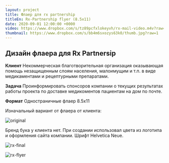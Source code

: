 ```yaml
---
layout: project
title: Флаер для rx partnership
titleEn: Rx-Partnership flyer (8.5x11)
date: 2020-09-01 12:00:00 +0000
video: https://www.dropbox.com/s/tz89pcfxlokeyvh/rx-mail-video.m4v?raw=1
thumbnail: https://www.dropbox.com/s/bb4m6sxozys63k0/thumb.jpg?raw=1
--- 
```


## <span class="mark">Дизайн флаера для Rx Partnersip</span>

**Клиент**
Некоммерческая благотворительная организация оказывающая помощь незащищенным слоям населения, малоимущим и т.п. в виде медикаментами и рецептурными препаратами.

**Задача**
Проинформировать спонсоров компании о текущих результатах работы проекта по доставке медикоментов пациентам на дом по почте.

**Формат**
Одностраничные флаер 8.5x11

Изначальный вариант от флаера от клиента:

![original](https://www.dropbox.com/s/27ql5uqw150m65g/original.jpg?raw=1)

Бренд бука у клиента нет. При создании использовал цвета из логотипа и оформления сайта компании. Шрифт Helvetica Neue.

![rx-final](https://www.dropbox.com/s/333pdxw3i99akkw/rx-final.jpg?raw=1)

![rx-flyer](https://www.dropbox.com/s/som6yawficgx47g/rx-flyer.jpg?raw=1)

